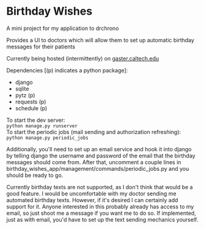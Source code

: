 # Birthday Wishes
A mini project for my application to drchrono

Provides a UI to doctors which will allow them to set up automatic birthday messages for their patients

Currently being hosted (intermittently) on [gaster.caltech.edu](http://gaster.caltech.edu)

Dependencies [(p) indicates a python package]:
* django  
* sqlite  
* pytz (p)  
* requests (p)  
* schedule (p)  


To start the dev server:  
`python manage.py runserver`  
To start the periodic jobs (mail sending and authorization refreshing):  
`python manage.py periodic_jobs`  

Additionally, you'll need to set up an email service and hook it into django by telling django the username and password of the email that the birthday messages should come from. After that, uncomment a couple lines in birthday_wishes_app/management/commands/periodic_jobs.py and you should be ready to go.

Currently birthday texts are not supported, as I don't think that would be a good feature. I would be uncomfortable with my doctor sending me automated birthday texts. However, if it's desired I can certainly add support for it. Anyone interested in this probably already has access to my email, so just shoot me a message if you want me to do so. If implemented, just as with email, you'd have to set up the text sending mechanics yourself.
